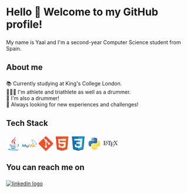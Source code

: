 <h1 align="left">Hello 👋 Welcome to my GitHub profile!</h1>

###

<p align="left">My name is Yaal and I'm a second-year Computer Science student from Spain.</p>

###

<h2 align="left">About me</h2>

###

<p align="left">
📚 Currently studying at King's College London.<br>
🏃🏻‍♂️ I'm athlete and triathlete as well as a drummer.<br>
🥁 I'm also a drummer!<br>
🚀 Always looking for new experiences and challenges!</p>

###

<h2 align="left">Tech Stack</h2>

###

<div align="left">
  <img src="https://raw.githubusercontent.com/devicons/devicon/master/icons/java/java-original.svg" height="40" alt="java logo"/>
  <img src="https://raw.githubusercontent.com/devicons/devicon/master/icons/mysql/mysql-original-wordmark.svg" height="40" alt="sql logo"/>
  <img src="https://raw.githubusercontent.com/devicons/devicon/master/icons/git/git-original.svg" height="40" alt="git logo"/>
  <img src="https://raw.githubusercontent.com/devicons/devicon/master/icons/html5/html5-original.svg" height="40" alt="html logo"/>
  <img src="https://raw.githubusercontent.com/devicons/devicon/master/icons/css3/css3-original.svg" height="40" alt="css logo"/>
  <img src="https://raw.githubusercontent.com/devicons/devicon/master/icons/python/python-original.svg" height="40" alt="python logo"/>
  <img src="https://raw.githubusercontent.com/devicons/devicon/master/icons/latex/latex-original.svg" height="40" alt="latex logo"/>
</div>

###

<h2 align="left">You can reach me on</h2>

###

<div align="left">
  <a href="https://www.linkedin.com/in/yaal-edrey-gatignol/" target="_blank">
    <img src="https://raw.githubusercontent.com/maurodesouza/profile-readme-generator/master/src/assets/icons/social/linkedin/default.svg" width="52" height="40" alt="linkedin logo" />
  </a>
</div>
